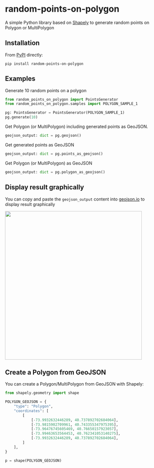 # random-points-on-polygon

A simple Python library based on [Shapely](https://github.com/shapely/shapely) to generate random points on Polygon or MultiPolygon

## Installation

From [PyPI](https://pypi.org/project/random-points-on-polygon/) directly:

```
pip install random-points-on-polygon
```
## Examples

Generate 10 random points on a polygon
```python
from random_points_on_polygon import PointsGenerator
from random_points_on_polygon.samples import POLYGON_SAMPLE_1

pg: PointsGenerator = PointsGenerator(POLYGON_SAMPLE_1)
pg.generate(10)
```

Get Polygon (or MultiPolygon) including generated points as GeoJSON. 
```python
geojson_output: dict = pg.geojson()
```

Get generated points as GeoJSON
```python
geojson_output: dict = pg.points_as_geojson()
```

Get Polygon (or MultiPolygon) as GeoJSON
```python
geojson_output: dict = pg.polygon_as_geojson()
```
## Display result graphically
You can copy and paste the ```geojson_output``` content into [geojson.io](https://geojson.io) to display result graphically

<img src="https://github.com/maurosaladino/random-points-on-polygon/blob/main/public/geojson.jpg?raw=true" width="450" height="487">

## Create a Polygon from GeoJSON
You can create a Polygon/MultiPolygon from GeoJSON with Shapely:

```python
from shapely.geometry import shape

POLYGON_GEOJSON = {
    "type": "Polygon",
    "coordinates": [
        [
            [-73.9932632446289, 40.737892702684064],
            [-73.9815902709961, 40.743355347975395],
            [-73.96476745605469, 40.76650157923057],
            [-73.99463653564453, 40.762341053140275],
            [-73.9932632446289, 40.737892702684064],
        ]
    ],
}

p = shape(POLYGON_GEOJSON)
```



